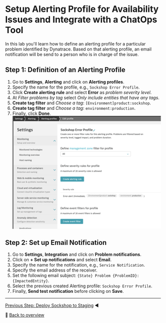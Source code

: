 # Setup Alerting Profile for Availability Issues and Integrate with a ChatOps Tool

In this lab you'll learn how to define an alerting profile for a particular problem identified by Dynatrace. Based on that alerting profile, an email notification will be send to a person who is in charge of the issue. 

## Step 1: Definition of an Alerting Profile
1. Go to **Settings**, **Alerting** and click on **Alerting profiles**.
1. Specify the name for the profile, e.g., `Sockshop Error Profile`.
1. Click **Create alerting rule** and select **Error** as *problem severity level*.
1. At *Filter problems by tag* select *Only include entities that have any tags*.
1. **Create tag filter** and *Choose a tag*: `[Environment]product:sockshop`.
1. **Create tag filter** and *Choose a tag*: `environment:production`.
1. Finally, click **Done**.
![tagging-rule](../assets/alerting_profile.png)

## Step 2: Set up Email Notification
1. Go to **Settings**, **Integration** and click on **Problem notifications**.
1. Click on **+ Set up notifications** and select **Email**.
1. Specify the name for the notification, e.g., `Service Notification`.
1. Specify the email address of the receiver.
1. Set the following email subject: `{State} Problem {ProblemID}: {ImpactedEntity}`.
1. Select the previous created Alerting profile: `Sockshop Error Profile`.
1. Finally, **Send test notification** before clicking on **Save**.

---

[Previous Step: Deploy Sockshop to Staging](../06_Deploy_Sockshop_to_Staging) :arrow_backward:

:arrow_up_small: [Back to overview](../)
